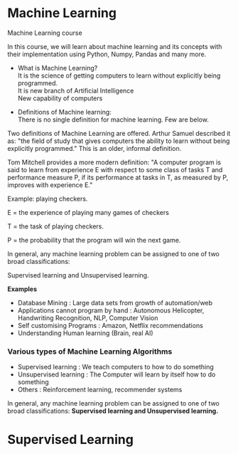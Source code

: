 # Machine Learning
Machine Learning course

In this course, we will learn about machine learning and its concepts with their implementation using Python, Numpy, Pandas and many more.


 - What is Machine Learning? <br>
 It is the science of getting computers to learn without explicitly being programmed. <br>
 It is new branch of Artificial Intelligence <br>
 New capability of computers

- Definitions of Machine learning: <br>
There is no single definition for machine learning. Few are below.

 Two definitions of Machine Learning are offered. Arthur Samuel described it as: "the field of study that gives computers the ability to learn without being explicitly programmed." This is an older, informal definition.

 Tom Mitchell provides a more modern definition: "A computer program is said to learn from experience E with respect to some class of tasks T and performance measure P, if its performance at tasks in T, as measured by P, improves with experience E."

Example: playing checkers.

E = the experience of playing many games of checkers

T = the task of playing checkers.

P = the probability that the program will win the next game.

In general, any machine learning problem can be assigned to one of two broad classifications:

Supervised learning and Unsupervised learning.

**Examples**
- Database Mining : Large data sets from growth of automation/web
- Applications cannot program by hand : Autonomous Helicopter, Handwriting Recognition, NLP, Computer Vision
- Self customising Programs : Amazon, Netflix recommendations
- Understanding Human learning (Brain, real AI)

### Various types of Machine Learning Algorithms

- Supervised learning :  We teach computers to how to do something
- Unsupervised learning : The Computer will learn by itself how to do something
- Others : Reinforcement learning, recommender systems

In general, any machine learning problem can be assigned to one of two broad classifications:
  **Supervised learning and Unsupervised learning.**

# Supervised Learning
